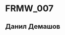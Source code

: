 # FRMW_007
  ## Данил Демашов 
<div class="#cont"></div>
<script src="./docs/script_small.js"></script>
